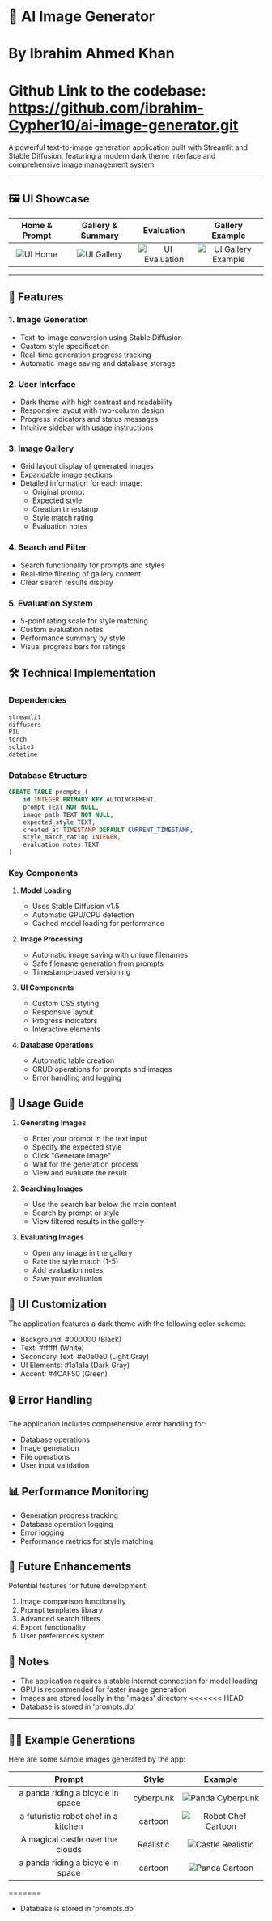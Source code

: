 # 🎨 AI Image Generator 
# By Ibrahim Ahmed Khan
# Github Link to the codebase: https://github.com/ibrahim-Cypher10/ai-image-generator.git

A powerful text-to-image generation application built with Streamlit and Stable Diffusion, featuring a modern dark theme interface and comprehensive image management system.

---

## 🖼️ UI Showcase

| Home & Prompt | Gallery & Summary | Evaluation | Gallery Example |
|:---:|:---:|:---:|:---:|
| ![UI Home](UI1.png) | ![UI Gallery](UI2.png) | ![UI Evaluation](UI3-1.png) | ![UI Gallery Example](UI3.png) |

---

## 🌟 Features

### 1. Image Generation
- Text-to-image conversion using Stable Diffusion
- Custom style specification
- Real-time generation progress tracking
- Automatic image saving and database storage

### 2. User Interface
- Dark theme with high contrast and readability
- Responsive layout with two-column design
- Progress indicators and status messages
- Intuitive sidebar with usage instructions

### 3. Image Gallery
- Grid layout display of generated images
- Expandable image sections
- Detailed information for each image:
  - Original prompt
  - Expected style
  - Creation timestamp
  - Style match rating
  - Evaluation notes

### 4. Search and Filter
- Search functionality for prompts and styles
- Real-time filtering of gallery content
- Clear search results display

### 5. Evaluation System
- 5-point rating scale for style matching
- Custom evaluation notes
- Performance summary by style
- Visual progress bars for ratings

## 🛠️ Technical Implementation

### Dependencies
```python
streamlit
diffusers
PIL
torch
sqlite3
datetime
```

### Database Structure
```sql
CREATE TABLE prompts (
    id INTEGER PRIMARY KEY AUTOINCREMENT,
    prompt TEXT NOT NULL,
    image_path TEXT NOT NULL,
    expected_style TEXT,
    created_at TIMESTAMP DEFAULT CURRENT_TIMESTAMP,
    style_match_rating INTEGER,
    evaluation_notes TEXT
)
```

### Key Components

1. **Model Loading**
   - Uses Stable Diffusion v1.5
   - Automatic GPU/CPU detection
   - Cached model loading for performance

2. **Image Processing**
   - Automatic image saving with unique filenames
   - Safe filename generation from prompts
   - Timestamp-based versioning

3. **UI Components**
   - Custom CSS styling
   - Responsive layout
   - Progress indicators
   - Interactive elements

4. **Database Operations**
   - Automatic table creation
   - CRUD operations for prompts and images
   - Error handling and logging

## 🎯 Usage Guide

1. **Generating Images**
   - Enter your prompt in the text input
   - Specify the expected style
   - Click "Generate Image"
   - Wait for the generation process
   - View and evaluate the result

2. **Searching Images**
   - Use the search bar below the main content
   - Search by prompt or style
   - View filtered results in the gallery

3. **Evaluating Images**
   - Open any image in the gallery
   - Rate the style match (1-5)
   - Add evaluation notes
   - Save your evaluation

## 🎨 UI Customization

The application features a dark theme with the following color scheme:
- Background: #000000 (Black)
- Text: #ffffff (White)
- Secondary Text: #e0e0e0 (Light Gray)
- UI Elements: #1a1a1a (Dark Gray)
- Accent: #4CAF50 (Green)

## 🔒 Error Handling

The application includes comprehensive error handling for:
- Database operations
- Image generation
- File operations
- User input validation

## 📊 Performance Monitoring

- Generation progress tracking
- Database operation logging
- Error logging
- Performance metrics for style matching

## 🚀 Future Enhancements

Potential features for future development:
1. Image comparison functionality
2. Prompt templates library
3. Advanced search filters
4. Export functionality
5. User preferences system

## 📝 Notes

- The application requires a stable internet connection for model loading
- GPU is recommended for faster image generation
- Images are stored locally in the 'images' directory
<<<<<<< HEAD
- Database is stored in 'prompts.db'

---

## 🧑‍🎨 Example Generations

Here are some sample images generated by the app:

| Prompt | Style | Example |
|:---:|:---:|:---:|
| a panda riding a bicycle in space | cyberpunk | ![Panda Cyberpunk](images/a_panda_riding_a_bicycle_in_sp_cyberpunk_20250518_020854.png) |
| a futuristic robot chef in a kitchen | cartoon | ![Robot Chef Cartoon](images/a_futuristic_robot_chef_in_a_k_cartoon_20250518_013042.png) |
| A magical castle over the clouds | Realistic | ![Castle Realistic](images/A_magical_castle_over_the_clou_Realistic_20250518_003251.png) |
| a panda riding a bicycle in space | cartoon | ![Panda Cartoon](images/a_panda_riding_a_bicycle_in_sp_cartoon_20250518_015828.png) | 
=======
- Database is stored in 'prompts.db' 
